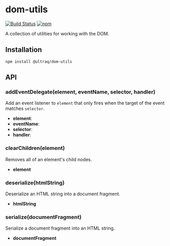 
dom-utils
=========

[![Build Status](https://travis-ci.org/ultraq/dom-utils.svg?branch=master)](https://travis-ci.com/ultraq/dom-utils)
[![npm](https://img.shields.io/npm/v/@ultraq/dom-utils.svg?maxAge=3600)](https://www.npmjs.com/package/@ultraq/dom-utils)

A collection of utilities for working with the DOM.


Installation
------------

```
npm install @ultraq/dom-utils
```


API
---

### addEventDelegate(element, eventName, selector, handler)

Add an event listener to `element` that only fires when the target of the event
matches `selector`.

 - **element**:
 - **eventName**:
 - **selector**:
 - **handler**:

### clearChildren(element)

Removes all of an element's child nodes.

 - **element**

### deserialize(htmlString)

Deserialize an HTML string into a document fragment.

 - **htmlString**

### serialize(documentFragment)

Serialize a document fragment into an HTML string.

 - **documentFragment**

